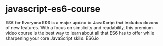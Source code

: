 # javascript-es6-course
ES6 for Everyone ES6 is a major update to JavaScript that includes dozens of new features. With a focus on simplicity and readability, this premium video course is the best way to learn about all that ES6 has to offer while sharpening your core JavaScript skills. ES6.io
